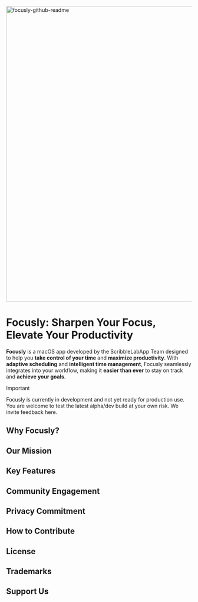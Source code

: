 
<img width="800" alt="focusly-github-readme" src="https://github.com/user-attachments/assets/4cbe687e-dad9-447b-a221-15d1fe7d7be4" />

# Focusly: Sharpen Your Focus, Elevate Your Productivity

**Focusly** is a macOS app developed by the ScribbleLabApp Team designed to help you **take control of your time** and **maximize productivity**. With **adaptive scheduling** and **intelligent time management**, Focusly seamlessly integrates into your workflow, making it **easier than ever** to stay on track and **achieve your goals**.

> [!IMPORTANT]
> Focusly is currently in development and not yet ready for production use. You are welcome to test the latest alpha/dev build at your own risk. We invite feedback here.

## Why Focusly?

## Our Mission

## Key Features

## Community Engagement

## Privacy Commitment

## How to Contribute

## License

## Trademarks

## Support Us
